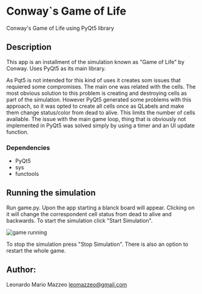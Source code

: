 # Conway`s Game of Life

Conway's Game of Life using PyQt5 library


## Description

This app is an installment of the simulation known as "Game of Life" by Conway. Uses PyQt5 as its main library. 

As Pqt5 is not intended for this kind of uses it creates som issues that requiered some compromises. The main one was related with the cells. The most obvious solution to this problem is creating and destroying cells as part of the simulation. However PyQt5 generated some problems with this approach, so it was opted to create all cells once as QLabels and make them change status/color from dead to alive. This limits the number of cells available. The issue with the main game loop, thing that is obviously not implemented in PyQt5 was solved simply by using a timer and an UI update function.

### Dependencies

* PyQt5
* sys
* functools
  
## Running the simulation

Run game.py. Upon the app starting a blanck board will appear. Clicking on it will change the correspondent cell status from dead to alive and backwards. To start the simulation click "Start Simulation".

![game running](https://github.com/user-attachments/assets/26a2dbde-7514-4a0e-93d1-0a9c2a94a16e)

To stop the simulation press "Stop Simulation". There is also an option to restart the whole game.




## Author:

Leonardo Mario Mazzeo
leomazzeo@gmail.com
